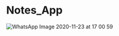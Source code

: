 # Notes_App

![WhatsApp Image 2020-11-23 at 17 00 59](https://user-images.githubusercontent.com/56365036/99957429-b093cb00-2dad-11eb-9afd-3868fd937da2.jpeg)
